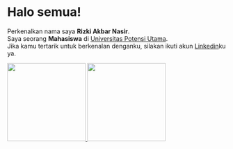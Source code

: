 # Halo semua! 

Perkenalkan nama saya **Rizki Akbar Nasir**.\
Saya seorang **Mahasiswa** di [Universitas Potensi Utama](http://pendaftaran.potensi-utama.ac.id/).   
Jika kamu tertarik untuk berkenalan denganku, silakan ikuti akun [Linkedin](https://www.linkedin.com/in/rizki-akbar-0635a922b/)ku ya.

<p align="left">
<a href="https://github.com/kibar78">
  <img height="180em" src="https://github-readme-stats-eight-theta.vercel.app/api?username=kibar78&show_icons=true&theme=algolia&include_all_commits=true&count_private=true"/>
  <img height="180em" src="https://github-readme-stats-eight-theta.vercel.app/api/top-langs/?username=kibar78&layout=compact&langs_count=8&theme=algolia"/>
</a>
</p>
